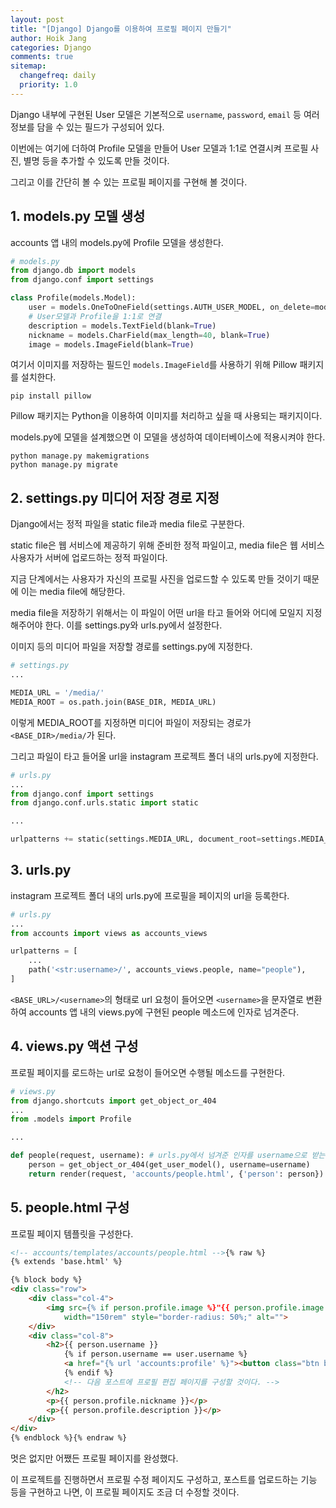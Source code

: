 ```yaml
---
layout: post
title: "[Django] Django를 이용하여 프로필 페이지 만들기"
author: Hoik Jang
categories: Django
comments: true
sitemap:
  changefreq: daily
  priority: 1.0
---
```


Django 내부에 구현된 User 모델은 기본적으로 `username`, `password`, `email` 등 여러 정보를 담을 수 있는 필드가 구성되어 있다.

이번에는 여기에 더하여 Profile 모델을 만들어 User 모델과 1:1로 연결시켜 프로필 사진, 별명 등을 추가할 수 있도록 만들 것이다.

그리고 이를 간단히 볼 수 있는 프로필 페이지를 구현해 볼 것이다.

## 1. models.py 모델 생성

accounts 앱 내의 models.py에 Profile 모델을 생성한다.

```python
# models.py
from django.db import models
from django.conf import settings

class Profile(models.Model):
    user = models.OneToOneField(settings.AUTH_USER_MODEL, on_delete=models.CASCADE)
    # User모델과 Profile을 1:1로 연결
    description = models.TextField(blank=True)
    nickname = models.CharField(max_length=40, blank=True)
    image = models.ImageField(blank=True)
```

여기서 이미지를 저장하는 필드인 `models.ImageField`를 사용하기 위해 Pillow 패키지를 설치한다.

```shell
pip install pillow
```

Pillow 패키지는 Python을 이용하여 이미지를 처리하고 싶을 때 사용되는 패키지이다.

models.py에 모델을 설계했으면 이 모델을 생성하여 데이터베이스에 적용시켜야 한다.

```shell
python manage.py makemigrations
python manage.py migrate
```



## 2. settings.py 미디어 저장 경로 지정

Django에서는 정적 파일을 static file과 media file로 구분한다.

static file은 웹 서비스에 제공하기 위해 준비한 정적 파일이고, media file은 웹 서비스 사용자가 서버에 업로드하는 정적 파일이다.

지금 단계에서는 사용자가 자신의 프로필 사진을 업로드할 수 있도록 만들 것이기 때문에 이는 media file에 해당한다.

media file을 저장하기 위해서는 이 파일이 어떤 url을 타고 들어와 어디에 모일지 지정해주어야 한다. 이를 settings.py와 urls.py에서 설정한다.

이미지 등의 미디어 파일을 저장할 경로를 settings.py에 지정한다.

```python
# settings.py
...

MEDIA_URL = '/media/'
MEDIA_ROOT = os.path.join(BASE_DIR, MEDIA_URL)
```

이렇게 MEDIA_ROOT를 지정하면 미디어 파일이 저장되는 경로가 `<BASE_DIR>/media/`가 된다.

그리고 파일이 타고 들어올 url을 instagram 프로젝트 폴더 내의 urls.py에 지정한다.

```python
# urls.py
...
from django.conf import settings
from django.conf.urls.static import static

...

urlpatterns += static(settings.MEDIA_URL, document_root=settings.MEDIA_ROOT)
```



## 3. urls.py 

instagram 프로젝트 폴더 내의 urls.py에 프로필을 페이지의 url을 등록한다.

```python
# urls.py
...
from accounts import views as accounts_views

urlpatterns = [
    ...
	path('<str:username>/', accounts_views.people, name="people"),
]
```

`<BASE_URL>/<username>`의 형태로 url 요청이 들어오면 `<username>`을 문자열로 변환하여 accounts 앱 내의 views.py에 구현된 people 메소드에 인자로 넘겨준다.



## 4. views.py 액션 구성

프로필 페이지를 로드하는 url로 요청이 들어오면 수행될 메소드를 구현한다.

```python
# views.py
from django.shortcuts import get_object_or_404
...
from .models import Profile

...

def people(request, username): # urls.py에서 넘겨준 인자를 username으로 받는다.
	person = get_object_or_404(get_user_model(), username=username)
    return render(request, 'accounts/people.html', {'person': person})
```



## 5. people.html 구성

프로필 페이지 템플릿을 구성한다.

```html
<!-- accounts/templates/accounts/people.html -->{% raw %}
{% extends 'base.html' %}

{% block body %}
<div class="row">
    <div class="col-4">
        <img src={% if person.profile.image %}"{{ person.profile.image.url }}"{% else %}"https://i.stack.imgur.com/34AD2.jpg"{% endif %} 
            width="150rem" style="border-radius: 50%;" alt="">
    </div>
    <div class="col-8">
        <h2>{{ person.username }}
            {% if person.username == user.username %}
            <a href="{% url 'accounts:profile' %}"><button class="btn btn-success">프로필 편집</button></a>
            {% endif %}
            <!-- 다음 포스트에 프로필 편집 페이지를 구성할 것이다. -->
        </h2>
        <p>{{ person.profile.nickname }}</p>
        <p>{{ person.profile.description }}</p>
    </div>
</div>
{% endblock %}{% endraw %}
```

멋은 없지만 어쨌든 프로필 페이지를 완성했다.

이 프로젝트를 진행하면서 프로필 수정 페이지도 구성하고, 포스트를 업로드하는 기능 등을 구현하고 나면, 이 프로필 페이지도 조금 더 수정할 것이다.